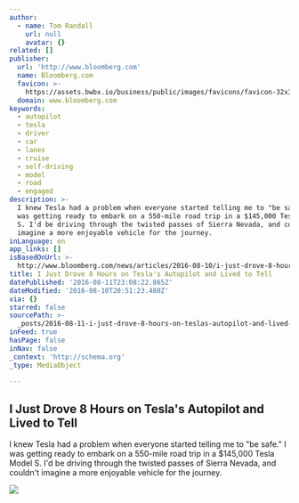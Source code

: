 ```yaml
---
author:
  - name: Tom Randall
    url: null
    avatar: {}
related: []
publisher:
  url: 'http://www.bloomberg.com'
  name: Bloomberg.com
  favicon: >-
    https://assets.bwbx.io/business/public/images/favicons/favicon-32x32-d2b81a9373.png
  domain: www.bloomberg.com
keywords:
  - autopilot
  - tesla
  - driver
  - car
  - lanes
  - cruise
  - self-driving
  - model
  - road
  - engaged
description: >-
  I knew Tesla had a problem when everyone started telling me to "be safe." I
  was getting ready to embark on a 550-mile road trip in a $145,000 Tesla Model
  S. I'd be driving through the twisted passes of Sierra Nevada, and couldn't
  imagine a more enjoyable vehicle for the journey.
inLanguage: en
app_links: []
isBasedOnUrl: >-
  http://www.bloomberg.com/news/articles/2016-08-10/i-just-drove-8-hours-on-tesla-autopilot-and-lived-to-tell-the-tale?cmpid=BBD081016_PUR
title: I Just Drove 8 Hours on Tesla's Autopilot and Lived to Tell
datePublished: '2016-08-11T23:08:22.865Z'
dateModified: '2016-08-10T20:51:23.480Z'
via: {}
starred: false
sourcePath: >-
  _posts/2016-08-11-i-just-drove-8-hours-on-teslas-autopilot-and-lived-to-tell.md
inFeed: true
hasPage: false
inNav: false
_context: 'http://schema.org'
_type: MediaObject

---
```

<article style=""><h1>I Just Drove 8 Hours on Tesla's Autopilot and Lived to Tell</h1><p>I knew Tesla had a problem when everyone started telling me to "be safe." I was getting ready to embark on a 550-mile road trip in a $145,000 Tesla Model S. I'd be driving through the twisted passes of Sierra Nevada, and couldn't imagine a more enjoyable vehicle for the journey.</p><img src="https://assets.bwbx.io/images/users/iqjWHBFdfxIU/iun9SI6wh5Nw/v0/-1x-1.jpg" /></article>
